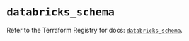# `databricks_schema`

Refer to the Terraform Registry for docs: [`databricks_schema`](https://registry.terraform.io/providers/databricks/databricks/1.60.0/docs/resources/schema).
